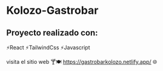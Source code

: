 # Kolozo-Gastrobar

## Proyecto realizado con:

⚡React 
⚡TailwindCss 
⚡Javascript

visita el sitio web 🍸🍽 https://gastrobarkolozo.netlify.app/ 🌐
